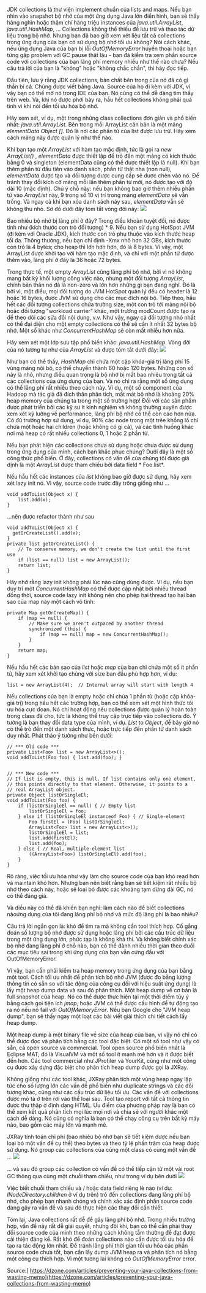 JDK collections là thư viện implement chuẩn của lists and maps. Nếu bạn nhìn vào snapshot bộ nhớ của một ứng dụng Java lớn điển hình, bạn sẽ thấy hàng nghìn hoặc thậm chí hàng triệu instances của *java.util.ArrayList*, *java.util.HashMap*, ...
Collections không thể thiếu để lưu trữ và thao tác dữ liệu trong bộ nhớ. Nhưng bạn đã bao giờ xem xét liệu tất cả collections trong ứng dụng của bạn có sử dụng bộ nhớ tối ưu không?
Nói cách khác, nếu ứng dụng Java của bạn bị lỗi *OutOfMemoryError* huyền thoại hoặc bạn từng gặp problem với GC pause thật lâu - bạn đã kiểm tra xem phần source code với collections của bạn lãng phí memory nhiều như thế nào chưa? 
Nếu câu trả lời của bạn là "không" hoặc "không chắc chắn", thì hãy đọc tiếp.

Đầu tiên, lưu ý rằng JDK collections, bản chất bên trong của nó đã có gì  thần bí cả. Chúng được viết bằng Java. Source của họ đi kèm với JDK, vì vậy bạn có thể mở nó trong IDE của bạn. Nó cũng có thể dễ dàng tìm thấy trên web. 
Và, khi nó được phơi bày ra, hầu hết collections không phải quá tinh vi khi nói đến tối ưu hóa bộ nhớ.

Hãy xem xét, ví dụ, một trong những class collections đơn giản và phổ biến nhất: *java.util.ArrayList.* Bên trong mỗi ArrayList căn bản là một mảng *elementData Object []*. 
Đó là nơi các phần tử của list được lưu trữ. Hãy xem cách mảng này được quản lý như thế nào.

Khi bạn tạo một *ArrayList* với hàm tạo mặc định, tức là gọi ra *new ArrayList()* , *elementData* được thiết lập để trỏ đến một mảng có kích thước bằng 0 và  singleton (elementData cũng có thể được thiết lập là null).
Khi bạn thêm phần tử đầu tiên vào danh sách, phần tử thật nha (non null), *elementData* được tạo và đối tượng được cung cấp sẽ được chèn vào nó.
Để tránh thay đổi kích cỡ mảng mỗi lần thêm phần tử mới, nó được tạo với độ dài 10 (mặc định).
Chú ý chỗ này: nếu bạn không bao giờ thêm nhiều phần tử vào *ArrayList* này, 9 trong số 10 vị trí trong mảng *elementData* sẽ vẫn trống. Và ngay cả khi bạn xóa danh sách này sau, *elementData* vẫn sẽ không thu nhỏ. 
Sơ đồ dưới đây tóm tắt vòng đời này:
![](https://images.viblo.asia/92d85022-9f16-44eb-98a8-6ea23dbecd9d.png)

Bao nhiêu bộ nhớ bị lãng phí ở đây? Trong điều khoản tuyệt đối, nó được tính như (kích thước con trỏ đối tượng) * 9. Nếu bạn sử dụng HotSpot JVM (đi kèm với Oracle JDK), kích thước con trỏ phụ thuộc vào kích thước heap tối đa.
Thông thường, nếu bạn chỉ định -Xmx nhỏ hơn 32 GBs, kích thước con trỏ là 4 bytes; cho heap thì lớn hơn hơn, đó là 8 bytes. Vì vậy, một ArrayList được khởi tạo với hàm tạo mặc định, và chỉ với một phần tử được thêm vào, lãng phí ở đây là 36 hoặc 72 bytes.

Trong thực tế, một empty *ArrayList* cũng lãng phí bộ nhớ, bởi vì nó không mang bất kỳ khối lượng công việc nào, nhưng một đối tượng *ArrayList*, chính bản thân nó đã là non-zero và lớn hơn những gì bạn đang nghĩ.
Đó là bởi vì, một điều, mọi đối tượng do JVM HotSpot quản lý đều có header là 12 hoặc 16 bytes, được JVM sử dụng cho các mục đích nội bộ.
Tiếp theo, hầu hết các đối tượng collections chứa trường size, một con trỏ tới mảng nội bộ hoặc đối tượng "workload carrier" khác, một trường modCount được tạo ra để theo dõi các sửa đổi nội dung, v.v.
Như vậy, ngay cả đối tượng nhỏ nhất có thể đại diện cho một empty collections có thể sẽ cần ít nhất 32 bytes bộ nhớ. Một số khác như *ConcurrentHashMap* sẽ còn mất nhiều hơn nữa.

Hãy xem xét một lớp sưu tập phổ biến khác: *java.util.HashMap*. Vòng đời của nó tương tự như của *ArrayList* và được tóm tắt dưới đây:
![](https://images.viblo.asia/d76e092d-52d5-4be1-8c9e-53cbb98b8e45.png)

Như bạn có thể thấy, *HashMap* chỉ chứa một cặp khóa-giá trị lãng phí 15 vùng mảng nội bộ, có thể chuyển thành 60 hoặc 120 bytes.
Những con số này là nhỏ, nhưng điều quan trọng là bộ nhớ bị mất bao nhiêu trong tất cả các collections của ứng dụng của bạn. Và nó chỉ ra rằng một số ứng dụng có thể lãng phí rất nhiều theo cách này.
Ví dụ, một số component của Hadoop mà tác giả đã đích thân phân tích, mất mát bộ nhớ là khoảng 20% heap memory của chúng ta trong một số trường hợp!
Đối với các sản phẩm được phát triển bởi các kỹ sư ít kinh nghiệm và không thường xuyên được xem xét kỹ lưỡng về performance, lãng phí bộ nhớ có thể còn cao hơn nữa. 
Có đủ trường hợp sử dụng, ví dụ, 90% các node trong một trêe khổng lồ chỉ chứa một hoặc hai children (hoặc không có gì cả), và các tình huống khác nơi mà heap có rất nhiều collections 0, 1 hoặc 2 phần tử.

Nếu bạn phát hiện các collections chưa sử dụng hoặc chưa được sử dụng trong ứng dụng của mình, cách bạn khắc phục chúng?
Dưới đây là một số công thức phổ biến. Ở đây, collections có vấn đề của chúng tôi được giả định là một *ArrayList* được tham chiếu bởi data field * Foo.list*.

Nếu hầu hết các instances của *list* không bao giờ được sử dụng, hãy xem xét lazy init nó. Vì vậy, source code trước đây trông giống như ...

```
void addToList(Object x) {
    list.add(x);
}
```

...nên được refactor thành như sau

```
void addToList(Object x) {
  getOrCreateList().add(x);
}
private list getOrCreateList() {
    // To conserve memory, we don't create the list until the first use
    if (list == null) list = new ArrayList();
    return list;
}
```

Hãy nhớ rằng lazy init không phải lúc nào cũng dùng được. Ví dụ, nếu bạn duy trì một *ConcurrentHashMap* có thể được cập nhật bởi nhiều thread đồng thời, 
source code lazy init không nên cho phép hai thread tạo hai bản sao của map này một cách vô tình:

```
private Map getOrCreateMap() {
    if (map == null) {
        // Make sure we aren't outpaced by another thread
        synchronized (this) {
            if (map == null) map = new ConcurrentHashMap();
        }
    }
    return map;
}
```

Nếu hầu hết các bản sao của *list* hoặc *map* của bạn chỉ chứa một số ít phần tử, hãy xem xét khởi tạo chúng với size ban đầu phù hợp hơn, ví dụ:
```
list = new ArrayList(4);  // Internal array will start with length 4
```

Nếu collections của bạn là empty hoặc chỉ chứa 1 phần tử (hoặc cặp khóa-giá trị) trong hầu hết các trường hợp, bạn có thể xem xét một hình thức tối ưu hóa cực đoan.
Nó chỉ hoạt động nếu collections được quản lý hoàn toàn trong class đã cho, tức là không thể truy cập trực tiếp vào collections đó. 
Ý tưởng là bạn thay đổi data type của mình, ví dụ. *List* to *Object*, để bây giờ nó có thể trỏ đến một danh sách thực, hoặc trực tiếp đến phần tử danh sách duy nhất. 
Phát thảo ý tưởng như bên dưới:
```
// *** Old code ***
private List<Foo> list = new ArrayList<>();
void addToList(Foo foo) { list.add(foo); }


// *** New code ***
// If list is empty, this is null. If list contains only one element,
// this points directly to that element. Otherwise, it points to a
// real ArrayList object.
private Object listOrSingleEl;
void addToList(Foo foo) {
    if (listOrSingleEl == null) { // Empty list
        listOrSingleEl = foo;
    } else if (listOrSingleEl instanceof Foo) { // Single-element 
        Foo firstEl = (Foo) listOrSingleEl;
        ArrayList<Foo> list = new ArrayList<>();
        listOrSingleEl = list;
        list.add(firstEl);
        list.add(foo);
    } else { // Real, multiple-element list
        ((ArrayList<Foo>) listOrSingleEl).add(foo);
    }
}
```

Rõ ràng, việc tối ưu hóa như vậy làm cho source code của bạn khó read hơn và maintain khó hơn. Nhưng bạn nên biết rằng bạn sẽ tiết kiệm rất nhiều bộ nhớ theo cách này, hoặc sẽ loại bỏ được các khoảng tạm dừng dài GC, nó có thể đáng giá.

Và điều này có thể đã khiến bạn nghĩ: làm cách nào để biết collections nàoứng dụng của tôi đang lãng phí bộ nhớ và mức độ lãng phí là bao nhiêu?

Câu trả lời ngắn gọn là: khó để tìm ra mà không cần tool thích hợp. Cố gắng đoán số lượng bộ nhớ được sử dụng hoặc lãng phí bởi các cấu trúc dữ liệu trong một ứng dụng lớn, phức tạp là không khả thi. 
Và không biết chính xác bộ nhớ đang lãng phí ở chỗ nào, bạn có thể dành nhiều thời gian theo đuổi các mục tiêu sai trong khi ứng dụng của bạn vẫn cứng đầu với OutOfMemoryError.

Vì vậy, bạn cần phải kiểm tra heap memory trong ứng dụng của bạn bằng một tool. Cách tối ưu nhất để phân tích bộ nhớ JVM (được đo bằng lượng thông tin có sẵn so với tác động của công cụ đối với hiệu suất ứng dụng) là lấy một heap dump data và sau đó phân thích. Một heap dump về cơ bản là full snapshot của heap.
Nó có thể được thực hiện tại một thời điểm tùy ý bằng cách gọi tiện ích *jmap*, hoặc JVM có thể được cấu hình để tự động tạo ra nó nếu nó fail với *OutOfMemoryError*.
Nếu bạn Google cho "JVM heap dump", bạn sẽ thấy ngay một loạt các bài viết giải thích chi tiết cách lấy heap dump.

Một heap dump à một binary file về size của heap của bạn, vì vậy nó chỉ có thể được đọc và phân tích bằng các tool đặc biệt. Có một số tool như vậy có sẵn, cả open source và commercial. 
Tool open source phổ biến nhất là Eclipse MAT; đó là VisualVM và một số tool ít mạnh mẽ hơn và ít được biết đến hơn. 
Các tool commercial như JProfiler và YourKit, cũng như một công cụ được xây dựng đặc biệt cho phân tích heap dump được gọi là JXRay.

Không giống như các tool khác, JXRay phân tích một vùng heap ngay lập tức cho số lượng lớn các vấn đề phổ biến như duplicate strings và các đối tượng khác, cũng như các cấu trúc dữ liệu tối ưu.
Các vấn đề với collections được mô tả ở trên rơi vào thể loại sau. Tool tạo report với tất cả thông tin được thu thập ở định dạng HTML.
Ưu điểm của phương pháp này là bạn có thể xem kết quả phân tích mọi lúc mọi nơi và chia sẻ với người khác một cách dễ dàng.
Nó cũng có nghĩa là bạn có thể chạy công cụ trên bất kỳ máy nào, bao gồm các máy lớn và mạnh mẽ.

JXRay tính toán chi phí (bao nhiêu bộ nhớ bạn sẽ tiết kiệm được nếu bạn loại bỏ một vấn đề cụ thể) theo bytes và theo tỷ lệ phần trăm của heap được sử dụng.
Nó group các collections của cùng một class có cùng một vấn đề ...
![](https://images.viblo.asia/9f0de1cc-ea4a-4274-8856-b0f073b759df.png)

... và sau đó group các collection có vấn đề có thể tiếp cận từ một vài root GC thông qua cùng một chuỗi tham chiếu, như trong ví dụ bên dưới
![](https://images.viblo.asia/cf3eada7-faea-4a38-9312-6e37444e46fd.png)

Việc biết chuỗi tham chiếu và / hoặc data field riêng lẻ nào (ví dụ: *INodeDirectory.children*  ở ví dụ trên) trỏ đến collections đang lãng phí  bộ nhớ, cho phép bạn nhanh chóng và chính xác xác định phần source code đang gây ra vấn đề và sau đó thực hiện các thay đổi cần thiết.

Tóm lại, Java collections rất dễ để gây lãng phí bộ nhớ. Trong nhiều trường hợp, vấn đề này rất dễ giải quyết, nhưng đôi khi, bạn có thể cần phải thay đổi source code của mình theo những cách không tầm thường để đạt được cải thiện đáng kể. 
Rất khó để đoán collections nào cần được tối ưu hóa để tạo ra tác động lớn nhất. Để tránh lãng phí thời gian tối ưu hóa các phần source code chưa tốt, bạn cần lấy dump JVM heap ra và phân tích nó bằng một công cụ thích hợp.
Vì một tương lai không có *OutOfMemoryError* error.

Source:[ https://dzone.com/articles/preventing-your-java-collections-from-wasting-memo](https://dzone.com/articles/preventing-your-java-collections-from-wasting-memo)